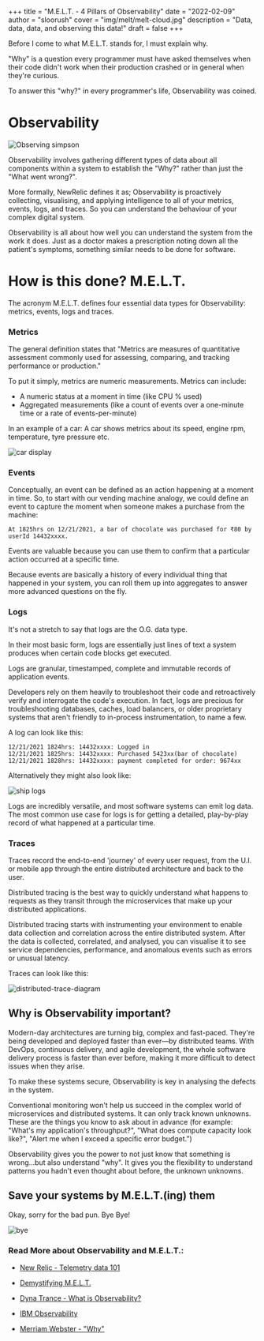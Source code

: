 +++
title = "M.E.L.T. - 4 Pillars of Observability"
date = "2022-02-09"
author = "sloorush"
cover = "img/melt/melt-cloud.jpg"
description = "Data, data, data, and observing this data!"
draft = false
+++

Before I come to what M.E.L.T. stands for, I must explain why.

"Why" is a question every programmer must have asked themselves when their code didn't work when their production crashed or in general when they're curious.

To answer this "why?" in every programmer's life, Observability was coined.

# Observability

![Observing simpson](https://media0.giphy.com/media/3orieUe6ejxSFxYCXe/giphy.gif)

Observability involves gathering different types of data about all components within a system to establish the "Why?" rather than just the "What went wrong?".

More formally, NewRelic defines it as; Observability is proactively collecting, visualising, and applying intelligence to all of your metrics, events, logs, and traces. So you can understand the behaviour of your complex digital system.

Observability is all about how well you can understand the system from the work it does. Just as a doctor makes a prescription noting down all the patient's symptoms, something similar needs to be done for software.

# How is this done? M.E.L.T.

The acronym M.E.L.T. defines four essential data types for Observability: metrics, events, logs and traces.

### Metrics

The general definition states that "Metrics are measures of quantitative assessment commonly used for assessing, comparing, and tracking performance or production."

To put it simply, metrics are numeric measurements. Metrics can include:

- A numeric status at a moment in time (like CPU % used)
- Aggregated measurements (like a count of events over a one-minute time or a rate of events-per-minute)

In an example of a car: A car shows metrics about its speed, engine rpm, temperature, tyre pressure etc.

![car display](https://media1.giphy.com/media/KfF9In0eiedaTJ7BaS/giphy.gif)

### Events

Conceptually, an event can be defined as an action happening at a moment in time. So, to start with our vending machine analogy, we could define an event to capture the moment when someone makes a purchase from the machine:

```
At 1825hrs on 12/21/2021, a bar of chocolate was purchased for ₹80 by userId 14432xxxx.
```

Events are valuable because you can use them to confirm that a particular action occurred at a specific time.

Because events are basically a history of every individual thing that happened in your system, you can roll them up into aggregates to answer more advanced questions on the fly.

### Logs

It's not a stretch to say that logs are the O.G. data type.

In their most basic form, logs are essentially just lines of text a system produces when certain code blocks get executed.

Logs are granular, timestamped, complete and immutable records of application events.

Developers rely on them heavily to troubleshoot their code and retroactively verify and interrogate the code's execution. In fact, logs are precious for troubleshooting databases, caches, load balancers, or older proprietary systems that aren't friendly to in-process instrumentation, to name a few.

A log can look like this:

```
12/21/2021 1824hrs: 14432xxxx: Logged in
12/21/2021 1825hrs: 14432xxxx: Purchased 5423xx(bar of chocolate)
12/21/2021 1828hrs: 14432xxxx: payment completed for order: 9674xx
```

Alternatively they might also look like:

![ship logs](https://i1.wp.com/cribl.io/wp-content/uploads/2020/10/ship_log_-_600.jpg)

Logs are incredibly versatile, and most software systems can emit log data. The most common use case for logs is for getting a detailed, play-by-play record of what happened at a particular time.

### Traces

Traces record the end-to-end 'journey' of every user request, from the U.I. or mobile app through the entire distributed architecture and back to the user.

Distributed tracing is the best way to quickly understand what happens to requests as they transit through the microservices that make up your distributed applications.

Distributed tracing starts with instrumenting your environment to enable data collection and correlation across the entire distributed system. After the data is collected, correlated, and analysed, you can visualise it to see service dependencies, performance, and anomalous events such as errors or unusual latency.

Traces can look like this:

![distributed-trace-diagram](https://i.ibb.co/4t2ZzNf/distributed-trace-diagram.png)

## Why is Observability important?

Modern-day architectures are turning big, complex and fast-paced. They're being developed and deployed faster than ever—by distributed teams. With DevOps, continuous delivery, and agile development, the whole software delivery process is faster than ever before, making it more difficult to detect issues when they arise.

To make these systems secure, Observability is key in analysing the defects in the system.

Conventional monitoring won't help us succeed in the complex world of microservices and distributed systems. It can only track known unknowns. These are the things you know to ask about in advance (for example: "What's my application's throughput?", "What does compute capacity look like?", "Alert me when I exceed a specific error budget.”)

Observability gives you the power to not just know that something is wrong…but also understand "why". It gives you the flexibility to understand patterns you hadn't even thought about before, the unknown unknowns.

## Save your systems by M.E.L.T.(ing) them

Okay, sorry for the bad pun. Bye Bye!

![bye](https://media0.giphy.com/media/homVnT028pQYvu2dR6/giphy.gif)

### Read More about Observability and M.E.L.T.:

- [New Relic - Telemetry data 101](https://newrelic.com/platform/telemetry-data-101)

- [Demystifying M.E.L.T.](https://itbrief.com.au/story/demystifying-m-e-l-t-the-key-data-for-business-observability)

- [Dyna Trance - What is Observability?](https://www.dynatrace.com/news/blog/what-is-observability-2/)

- [IBM Observability](https://www.ibm.com/cloud/learn/observability)

- [Merriam Webster - "Why"](https://www.merriam-webster.com/dictionary/why)

